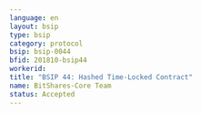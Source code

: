 ```yaml
---
language: en
layout: bsip
type: bsip
category: protocol
bsip: bsip-0044
bfid: 201810-bsip44
workerid:
title: "BSIP 44: Hashed Time-Locked Contract"
name: BitShares-Core Team
status: Accepted
---
```

